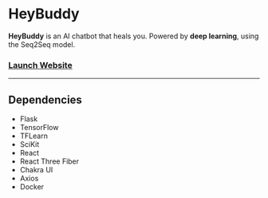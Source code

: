 # HeyBuddy
**HeyBuddy** is an AI chatbot that heals you. Powered by **deep learning**, using the Seq2Seq model.

### [Launch Website](https://heybuddybot.herokuapp.com)

---

## Dependencies
- Flask
- TensorFlow
- TFLearn
- SciKit
- React
- React Three Fiber
- Chakra UI
- Axios
- Docker
